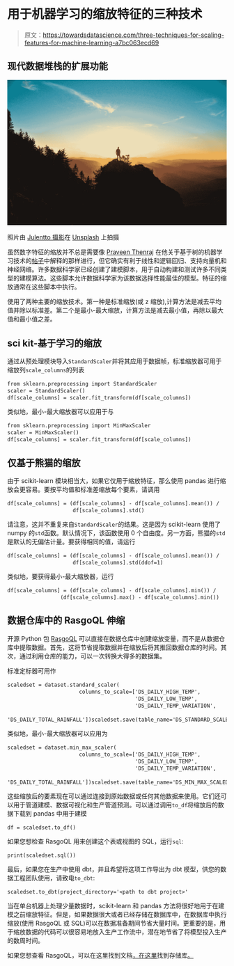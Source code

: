 # 用于机器学习的缩放特征的三种技术

> 原文：<https://towardsdatascience.com/three-techniques-for-scaling-features-for-machine-learning-a7bc063ecd69>

## 现代数据堆栈的扩展功能

![](img/7dca3b667aa53892faf138ef7b73dcbd.png)

照片由 [Julentto 摄影](https://unsplash.com/@julensan09?utm_source=medium&utm_medium=referral)在 [Unsplash](https://unsplash.com?utm_source=medium&utm_medium=referral) 上拍摄

虽然数字特征的缩放并不总是需要像 [Praveen Thenraj](https://medium.com/@praveenmec67) 在他关于基于树的机器学习技术的[帖子](/do-decision-trees-need-feature-scaling-97809eaa60c6)中解释的那样进行，但它确实有利于线性和逻辑回归、支持向量机和神经网络。许多数据科学家已经创建了建模脚本，用于自动构建和测试许多不同类型的建模算法。这些脚本允许数据科学家为该数据选择性能最佳的模型。特征的缩放通常在这些脚本中执行。

使用了两种主要的缩放技术。第一种是标准缩放(或 z 缩放),计算方法是减去平均值并除以标准差。第二个是最小-最大缩放，计算方法是减去最小值，再除以最大值和最小值之差。

## sci kit-基于学习的缩放

通过从预处理模块导入`StandardScaler`并将其应用于数据帧，标准缩放器可用于缩放列`scale_columns`的列表

```
from sklearn.preprocessing import StandardScaler
scaler = StandardScaler()
df[scale_columns] = scaler.fit_transform(df[scale_columns])
```

类似地，最小-最大缩放器可以应用于与

```
from sklearn.preprocessing import MinMaxScaler
scaler = MinMaxScaler()
df[scale_columns] = scaler.fit_transform(df[scale_columns])
```

## 仅基于熊猫的缩放

由于 scikit-learn 模块相当大，如果它仅用于缩放特征，那么使用 pandas 进行缩放会更容易。要按平均值和标准差缩放每个要素，请调用

```
df[scale_columns] = (df[scale_columns] - df[scale_columns].mean()) /
                     df[scale_columns].std()
```

请注意，这并不重复来自`StandardScaler`的结果。这是因为 scikit-learn 使用了 numpy 的`std`函数。默认情况下，该函数使用 0 个自由度。另一方面，熊猫的`std`是默认的无偏估计量。要获得相同的值，请运行

```
df[scale_columns] = (df[scale_columns] - df[scale_columns].mean()) /
                     df[scale_columns].std(ddof=1)
```

类似地，要获得最小-最大缩放器，运行

```
df[scale_columns] = (df[scale_columns] - df[scale_columns].min()) /
                 (df[scale_columns].max() - df[scale_columns].min())
```

## 数据仓库中的 RasgoQL 伸缩

开源 Python 包 [RasgoQL](https://github.com/rasgointelligence/RasgoQL) 可以直接在数据仓库中创建缩放变量，而不是从数据仓库中提取数据。首先，这将节省提取数据并在缩放后将其推回数据仓库的时间。其次，通过利用仓库的能力，可以一次转换大得多的数据集。

标准定标器可用作

```
scaledset = dataset.standard_scaler(
                       columns_to_scale=['DS_DAILY_HIGH_TEMP', 
                                         'DS_DAILY_LOW_TEMP',
                                         'DS_DAILY_TEMP_VARIATION',
                                         'DS_DAILY_TOTAL_RAINFALL'])scaledset.save(table_name='DS_STANDARD_SCALED')
```

类似地，最小-最大缩放器可以应用为

```
scaledset = dataset.min_max_scaler(
                       columns_to_scale=['DS_DAILY_HIGH_TEMP', 
                                         'DS_DAILY_LOW_TEMP',
                                         'DS_DAILY_TEMP_VARIATION',
                                         'DS_DAILY_TOTAL_RAINFALL'])scaledset.save(table_name='DS_MIN_MAX_SCALED')
```

这些缩放后的要素现在可以通过连接到原始数据或任何其他数据来使用。它们还可以用于管道建模、数据可视化和生产管道预测。可以通过调用`to_df`将缩放后的数据下载到 pandas 中用于建模

```
df = scaledset.to_df()
```

如果您想检查 RasgoQL 用来创建这个表或视图的 SQL，运行`sql`:

```
print(scaledset.sql())
```

最后，如果您在生产中使用 dbt，并且希望将这项工作导出为 dbt 模型，供您的数据工程团队使用，请致电`to_dbt`:

```
scaledset.to_dbt(project_directory='<path to dbt project>'
```

当在单台机器上处理少量数据时，scikit-learn 和 pandas 方法将很好地用于在建模之前缩放特征。但是，如果数据很大或者已经存储在数据库中，在数据库中执行缩放(使用 RasgoQL 或 SQL)可以在数据准备期间节省大量时间。更重要的是，用于缩放数据的代码可以很容易地放入生产工作流中，潜在地节省了将模型投入生产的数周时间。

如果您想查看 RasgoQL，可以在这里找到文档[，在这里](https://docs.rasgoql.com/)找到存储库[。](https://github.com/rasgointelligence/RasgoQL)